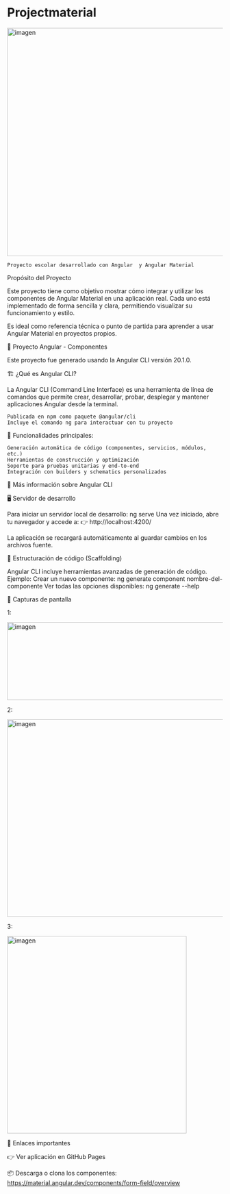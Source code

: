 # Projectmaterial
<img width="841" height="533" alt="imagen" src="https://github.com/user-attachments/assets/56392820-ca1a-496a-af43-9a339c02a80f" />


    Proyecto escolar desarrollado con Angular  y Angular Material  

     

 
Propósito del Proyecto 

Este proyecto tiene como objetivo mostrar cómo integrar y utilizar los componentes de Angular Material  en una aplicación real. Cada uno está implementado de forma sencilla y clara, permitiendo visualizar su funcionamiento y estilo. 

Es ideal como referencia técnica o punto de partida para aprender a usar Angular Material en proyectos propios. 


🧩 Proyecto Angular - Componentes 

Este proyecto fue generado usando la Angular CLI  versión 20.1.0. 
 
🏗️ ¿Qué es Angular CLI? 

La Angular CLI  (Command Line Interface) es una herramienta de línea de comandos que permite crear, desarrollar, probar, desplegar y mantener aplicaciones Angular desde la terminal. 

    Publicada en npm como paquete @angular/cli
    Incluye el comando ng para interactuar con tu proyecto
     

🔧 Funcionalidades principales: 

    Generación automática de código (componentes, servicios, módulos, etc.)
    Herramientas de construcción y optimización
    Soporte para pruebas unitarias y end-to-end
    Integración con builders y schematics personalizados
     

🔗 Más información sobre Angular CLI  
 
🖥️ Servidor de desarrollo 

Para iniciar un servidor local de desarrollo: ng serve
Una vez iniciado, abre tu navegador y accede a:
👉 http://localhost:4200/ 

La aplicación se recargará automáticamente al guardar cambios en los archivos fuente. 
 
🧱 Estructuración de código (Scaffolding) 

Angular CLI incluye herramientas avanzadas de generación de código.
Ejemplo: Crear un nuevo componente: ng generate component nombre-del-componente
Ver todas las opciones disponibles: ng generate --help

📸 Capturas de pantalla

1:

<img width="687" height="182" alt="imagen" src="https://github.com/user-attachments/assets/e78723f3-becc-40f2-b788-dcaf989210f7" />



2:

<img width="1127" height="461" alt="imagen" src="https://github.com/user-attachments/assets/5e33bb86-eecc-4f97-bc89-69396ed73ecb" />



3:

<img width="419" height="461" alt="imagen" src="https://github.com/user-attachments/assets/c4d4dda6-b11e-4130-9b60-0a345a37e562" />


🔗 Enlaces importantes 

👉 Ver aplicación en GitHub Pages  


📦 Descarga o clona los componentes: 
https://material.angular.dev/components/form-field/overview
